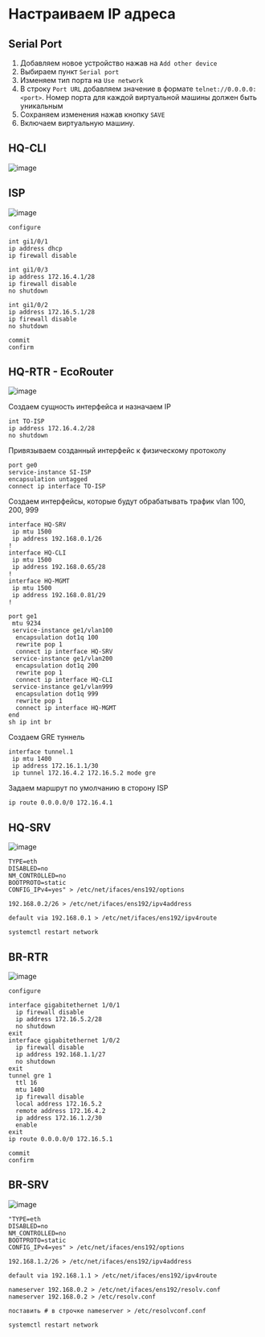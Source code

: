 # Настраиваем IP адреса

## Serial Port

1. Добавляем новое устройство нажав на `Add other device`
2. Выбираем пункт `Serial port`
3. Изменяем тип порта на `Use network`
4. В строку `Port URL` добавляем значение в формате `telnet://0.0.0.0:<port>`. Номер порта для каждой виртуальной машины должен быть уникальным
5. Сохраняем изменения нажав кнопку `SAVE`
6. Включаем виртуальную машину.

## HQ-CLI
![image](https://github.com/user-attachments/assets/0e732efa-0062-4799-9ed7-cd054f6537b4)


## ISP
![image](https://github.com/user-attachments/assets/b0259a8a-ea1d-49f6-affa-ecb77fa117aa)

```
configure

int gi1/0/1
ip address dhcp
ip firewall disable

int gi1/0/3
ip address 172.16.4.1/28
ip firewall disable
no shutdown

int gi1/0/2
ip address 172.16.5.1/28
ip firewall disable
no shutdown

commit
confirm
```

## HQ-RTR - EcoRouter

![image](https://github.com/user-attachments/assets/41f3a149-47ce-4a0d-a522-d64a4996738d)


Создаем сущность интерфейса и назначаем IP

```
int TO-ISP
ip address 172.16.4.2/28
no shutdown
```

Привязываем созданный интерфейс к физическому протоколу

```
port ge0
service-instance SI-ISP
encapsulation untagged
connect ip interface TO-ISP
```

Создаем интерфейсы, которые будут обрабатывать трафик vlan 100, 200, 999

```
interface HQ-SRV
 ip mtu 1500
 ip address 192.168.0.1/26
!
interface HQ-CLI
 ip mtu 1500
 ip address 192.168.0.65/28
!
interface HQ-MGMT
 ip mtu 1500
 ip address 192.168.0.81/29
!
```

```
port ge1
 mtu 9234
 service-instance ge1/vlan100
  encapsulation dot1q 100
  rewrite pop 1
  connect ip interface HQ-SRV
 service-instance ge1/vlan200
  encapsulation dot1q 200
  rewrite pop 1
  connect ip interface HQ-CLI
 service-instance ge1/vlan999
  encapsulation dot1q 999
  rewrite pop 1
  connect ip interface HQ-MGMT
end
sh ip int br
```

Создаем GRE туннель

```
interface tunnel.1
 ip mtu 1400
 ip address 172.16.1.1/30
 ip tunnel 172.16.4.2 172.16.5.2 mode gre
```

Задаем маршрут по умолчанию в сторону ISP

```
ip route 0.0.0.0/0 172.16.4.1
```

## HQ-SRV

![image](https://github.com/user-attachments/assets/c3d86f74-53fd-4b05-8f10-44821f38603a)


```
TYPE=eth
DISABLED=no
NM_CONTROLLED=no
BOOTPROTO=static
CONFIG_IPv4=yes" > /etc/net/ifaces/ens192/options
```

```
192.168.0.2/26 > /etc/net/ifaces/ens192/ipv4address
```

```
default via 192.168.0.1 > /etc/net/ifaces/ens192/ipv4route
```

```
systemctl restart network
```

## BR-RTR

![image](https://github.com/user-attachments/assets/46877a71-1f3d-4d39-8105-1c9f8018af42)


```
configure

interface gigabitethernet 1/0/1
  ip firewall disable
  ip address 172.16.5.2/28
  no shutdown
exit
interface gigabitethernet 1/0/2
  ip firewall disable
  ip address 192.168.1.1/27
  no shutdown
exit
tunnel gre 1
  ttl 16
  mtu 1400
  ip firewall disable
  local address 172.16.5.2
  remote address 172.16.4.2
  ip address 172.16.1.2/30
  enable
exit
ip route 0.0.0.0/0 172.16.5.1

commit
confirm
```

## BR-SRV

![image](https://github.com/user-attachments/assets/9ee2091c-1fd0-44ed-b4f2-7a8e7d9623f1)

```
"TYPE=eth
DISABLED=no
NM_CONTROLLED=no
BOOTPROTO=static
CONFIG_IPv4=yes" > /etc/net/ifaces/ens192/options
```

```
192.168.1.2/26 > /etc/net/ifaces/ens192/ipv4address
```

```
default via 192.168.1.1 > /etc/net/ifaces/ens192/ipv4route
```

```
nameserver 192.168.0.2 > /etc/net/ifaces/ens192/resolv.conf
nameserver 192.168.0.2 > /etc/resolv.conf
```

```
поставить # в строчке nameserver > /etc/resolvconf.conf
```

```
systemctl restart network
```
